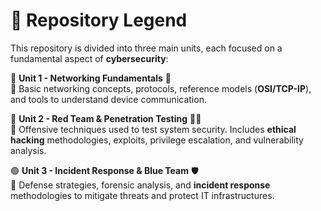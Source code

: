 # 📌 Repository Legend  

This repository is divided into three main units, each focused on a fundamental aspect of **cybersecurity**:  

🔵 **Unit 1 - Networking Fundamentals** 🛜  
📌 Basic networking concepts, protocols, reference models (**OSI/TCP-IP**), and tools to understand device communication.  

🔴 **Unit 2 - Red Team & Penetration Testing** 🕵️‍♂️  
📌 Offensive techniques used to test system security. Includes **ethical hacking** methodologies, exploits, privilege escalation, and vulnerability analysis.  

🟢 **Unit 3 - Incident Response & Blue Team** 🛡️  
📌 Defense strategies, forensic analysis, and **incident response** methodologies to mitigate threats and protect IT infrastructures.  
